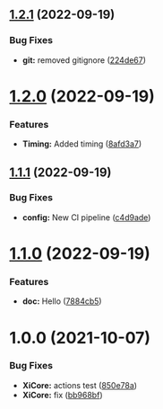 ## [1.2.1](https://github.com/hww/XiCore/compare/v1.2.0...v1.2.1) (2022-09-19)


### Bug Fixes

* **git:** removed gitignore ([224de67](https://github.com/hww/XiCore/commit/224de6714de5c1b896df14e4a88d83c111145039))

# [1.2.0](https://github.com/hww/XiCore/compare/v1.1.1...v1.2.0) (2022-09-19)


### Features

* **Timing:** Added timing ([8afd3a7](https://github.com/hww/XiCore/commit/8afd3a7c4104d5b35708c4b03b31b5d0d18cde6c))

## [1.1.1](https://github.com/hww/XiCore/compare/v1.1.0...v1.1.1) (2022-09-19)


### Bug Fixes

* **config:** New CI pipeline ([c4d9ade](https://github.com/hww/XiCore/commit/c4d9ade7b0416a49a9436f3ab37d46630e7de6a1))

# [1.1.0](https://github.com/hww/XiCore/compare/v1.0.0...v1.1.0) (2022-09-19)


### Features

* **doc:** Hello ([7884cb5](https://github.com/hww/XiCore/commit/7884cb5e4200625665cd5885cf55602e644a4d16))

# 1.0.0 (2021-10-07)


### Bug Fixes

* **XiCore:** actions test ([850e78a](https://github.com/hww/XiCore/commit/850e78af5b26a9767b3d5f6abb8cf1f538656b6c))
* **XiCore:** fix ([bb968bf](https://github.com/hww/XiCore/commit/bb968bfdb47bc2707fefe66712c928c3256318d3))
